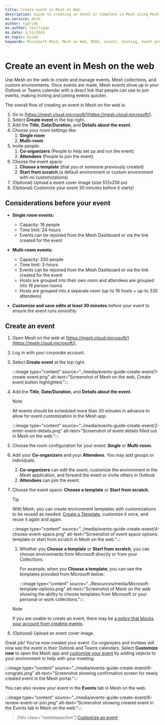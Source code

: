 ```yaml
---
title: Create event in Mesh on Web
description: Guide to creating an event or template in Mesh using Mesh on the Web, including the ability to create collections or manage them.
ms.service: mesh
author: typride
ms.author: tmilligan
ms.date: 1/11/2024
ms.topic: Guide
keywords: Microsoft Mesh, Mesh on Web, M365, events, hosting, event producer, event organizer
---
```


# Create an event in Mesh on the web

Use Mesh on the web to create and manage events, Mesh collections, and custom environments. Once events are made, Mesh events show up in your Outlook or Teams calendar with a direct link that people can use to join events, making inviting and joining events quicker.

The overall flow of creating an event in Mesh on the web is:

1. Go to [https://mesh.cloud.microsoft/](https://mesh.cloud.microsoft/).
1. Select **Create event** in the top right.
1. Add the **Title**, **Date/Duration**, and **Details about the event**.
1. Choose your room settings like:
    1. **Single room**
    1. **Multi-room**
1. Invite people:
    1. **Co-organizers** (People to help set up and run the event)
    1. **Attendees** (People to join the event)
1. Choose the event space:
    1. **Choose a template** (that you or someone previously created)
    1. **Start from scratch** (a default environment or custom environment with no customizations)
1. (Optional) Upload a event cover image (size 512x256 px)
1. (Optional) Customize your event 30 minutes before it starts!

## Considerations before your event

- **Single room events:**
    - Capacity: 16 people
    - Time limit: 24-hours
    - Events can be rejoined from the Mesh Dashboard or via the link created for the event

- **Multi-room events:**
    - Capacity: 330 people
    - Time limit: 3-hours
    - Events can be rejoined from the Mesh Dashboard or via the link created for the event
    - Hosts are grouped into their own room and attendees are grouped into 16 person rooms
  - Hosts are grouped into a separate room (up-to 16 hosts + up-to 330 attendees)

- **Customize and save edits at least 30 minutes** before your event to ensure the event runs smoothly

## Create an event

1. Open Mesh on the web at [https://mesh.cloud.microsoft/](https://mesh.cloud.microsoft/).

1. Log in with your corporate account.

1. Select **Create event** at the top right.

    :::image type="content" source="../media/events-guide-create-event/1-create-event.png" alt-text="Screenshot of Mesh on the web, Create event button highlighted.":::

1. Add the **Title**, **Date/Duration**, and **Details about the event**.

    > [!NOTE]
    > All events should be scheduled more than 30 minutes in advance to allow for event customization in the Mesh app.

    :::image type="content" source="../media/events-guide-create-event/2-enter-event-details.png" alt-text="Screenshot of event details filled out in Mesh on the web.":::

1. Choose the room configuration for your event: **Single** or **Multi-room**.

1. Add your **Co-organizers** and your **Attendees**. You may add groups or individuals.
    1. **Co-organizers** can edit the event, customize the environment in the Mesh application, and forward the event or invite others in Outlook
    1. **Attendees** can join the event.

1. Choose the event space: **Choose a template** or **Start from scratch**.

    > [!TIP]
    > With Mesh, you can create environment templates with customizations to be reused as needed. [Create a Template](create-template.md), customize it once, and reuse it again and again.

    :::image type="content" source="../media/events-guide-create-event/4-choose-event-space.png" alt-text="Screenshot of event space options: template or start from scratch in Mesh on the web.":::

    1. Whether you **Choose a template** or **Start from scratch**, you can choose environments from Microsoft directly or from your Collections.

        For example, when you **Choose a template**, you can see the templates provided from Microsoft below:

        :::image type="content" source="../Resources/media/Microsoft-template-options.png" alt-text="Screenshot of Mesh on the web showing the ability to choose templates from Microsoft or your personal or work collections.":::

    > [!NOTE]
    > If you are unable to create an event, there may be [a policy that blocks your account from creating events](../Resources/mesh-troubleshooting.md#why-cant-i-create-an-event-or-adjust-the-sensitivity-label-for-an-event).

1. (Optional) Upload an event cover image.

Great job! You've now created your event. Co-organizers and invitees will now see the event in their Outlook and Teams calendars. Select **Customize now** to open the Mesh app and [customize your event](customize-event.md) by adding objects to your environment to help with your meeting.

:::image type="content" source="../media/events-guide-create-event/6-congrats.png" alt-text="Screenshot showing confirmation screen for newly created event in the Mesh portal.":::

You can also review your event in the **Events** tab in Mesh on the web.

:::image type="content" source="../media/events-guide-create-event/6-review-event-or-join.png" alt-text="Screenshot showing created event in the Events tab in Mesh on the web.":::

   > [!div class="nextstepaction"]
   > [Customize an event](customize-event.md)
